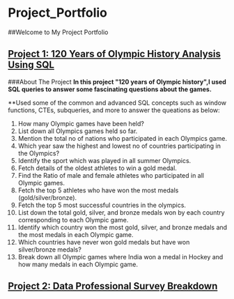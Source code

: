 # Project_Portfolio 
##Welcome to My Project Portfolio
## [Project 1: 120 Years of Olympic History Analysis Using SQL](https://github.com/Shajar87/Project_Portfolio/blob/main/Olympic%20History%20Analysis.pdf)
###About The Project
**In this project "120 years of Olympic history",I used SQL queries to answer some fascinating questions about the games.**

**Used some of the common and advanced SQL concepts such as window functions, CTEs, subqueries, and more to answer the queations as below:

1. How many Olympic games have been held?
2. List down all Olympics games held so far.
3. Mention the total no of nations who participated in each Olympics game.
4. Which year saw the highest and lowest no of countries participating in the Olympics?
5. Identify the sport which was played in all summer Olympics.
6. Fetch details of the oldest athletes to win a gold medal.
7. Find the Ratio of male and female athletes who participated in all Olympic games.
8. Fetch the top 5 athletes who have won the most medals (gold/silver/bronze).
9. Fetch the top 5 most successful countries in the olympics.
10. List down the total gold, silver, and bronze medals won by each country corresponding to each Olympic game.
11. Identify which country won the most gold, silver, and bronze medals and the most medals in each Olympic game.
12. Which countries have never won gold medals but have won silver/bronze medals?
13. Break down all Olympic games where India won a medal in Hockey and how many medals in each Olympic game.
## [Project 2: Data Professional Survey Breakdown](https://github.com/Shajar87/Project_Portfolio/blob/main/BI%20Project%201.pbix)

